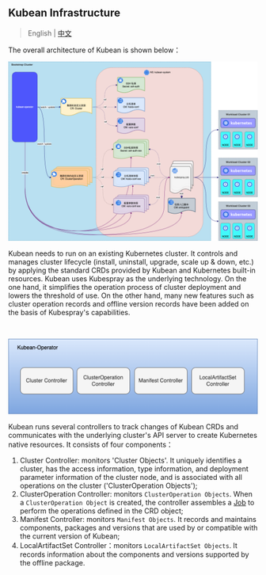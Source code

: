 ## Kubean Infrastructure

> English | [中文](zh/architecture.md)

The overall architecture of Kubean is shown below：

![kubean-architecture](./images/kubean-architecture.png)

Kubean needs to run on an existing Kubernetes cluster. It controls and manages cluster lifecycle (install, uninstall, upgrade, scale up & down, etc.) by applying the standard CRDs provided by Kubean and Kubernetes built-in resources. Kubean uses Kubespray as the underlying technology. On the one hand, it simplifies the operation process of cluster deployment and lowers the threshold of use. On the other hand, many new features such as cluster operation records and offline version records have been added on the basis of Kubespray's capabilities.

<br/>

![kubean-components](./images/kubean-components.png)

Kubean runs several controllers to track changes of Kubean CRDs and communicates with the underlying cluster's API server to create Kubernetes native resources. It consists of four components：

  1. Cluster Controller: monitors 'Cluster Objects'. It uniquely identifies a cluster, has the access information, type information, and deployment parameter information of the cluster node, and is associated with all operations on the cluster ('ClusterOperation Objects');
  2. ClusterOperation Controller: monitors `ClusterOperation Objects`. When a `ClusterOperation Object` is created, the controller assembles a [Job](https://kubernetes.io/docs/concepts/workloads/controllers/job/) to perform the operations defined in the CRD object;
  3. Manifest Controller: monitors `Manifest Objects`. It records and maintains components, packages and versions that are used by or compatible with the current version of Kubean;
  4. LocalArtifactSet Controller：monitors `LocalArtifactSet Objects`. It records information about the components and versions supported by the offline package.